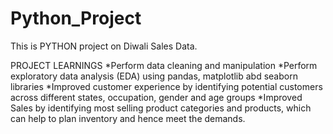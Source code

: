 # Python_Project
This is PYTHON project on Diwali Sales Data.

PROJECT LEARNINGS
*Perform data cleaning and manipulation
*Perform exploratory data analysis (EDA) using pandas, matplotlib abd seaborn libraries
*Improved customer experience by identifying potential customers across different states, occupation, gender and age groups
*Improved Sales by identifying most selling product categories and products, which can help to plan inventory and hence meet the demands.
